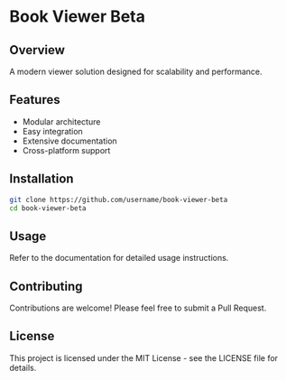 # Book Viewer Beta

## Overview
A modern viewer solution designed for scalability and performance.

## Features
- Modular architecture
- Easy integration
- Extensive documentation
- Cross-platform support

## Installation
```bash
git clone https://github.com/username/book-viewer-beta
cd book-viewer-beta
```

## Usage
Refer to the documentation for detailed usage instructions.

## Contributing
Contributions are welcome! Please feel free to submit a Pull Request.

## License
This project is licensed under the MIT License - see the LICENSE file for details.